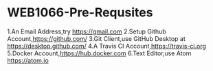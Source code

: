 # WEB1066-Pre-Requsites
1.An Email Address,try https://gmail.com
2.Setup Github Account,https://github.com/
3.Git Client,use GitHub Desktop at https://desktop.github.com/
4.A Travis CI Account,https://travis-ci.org
5.Docker Account,https://hub.docker.com
6.Text Editor,use Atom https://atom.io
